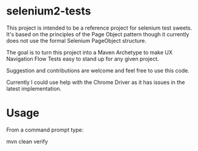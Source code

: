 selenium2-tests
===============

This project is intended to be a reference project for selenium test sweets.  It's based on the principles of the Page Object pattern though it currently does not use the formal Selenium PageObject structure.

The goal is to turn this project into a Maven Archetype to make UX Navigation Flow Tests easy to stand up for any given project.

Suggestion and contributions are welcome and feel free to use this code.  

Currently I could use help with the Chrome Driver as it has issues in the latest implementation.

Usage
=====

From a command prompt type:

mvn clean verify
